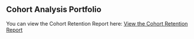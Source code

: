 Cohort Analysis Portfolio
-
You can view the Cohort Retention Report here: [View the Cohort Retention Report](https://lookerstudio.google.com/reporting/5bd85dda-3b81-4ecd-953f-c75ce14a0b63)
